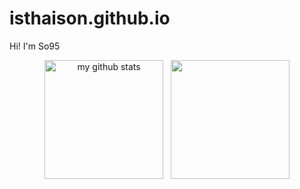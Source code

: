 # isthaison.github.io
Hi! I'm So95
<p align="center">
  <img src="https://github-readme-stats.vercel.app/api?username=isthaison&theme=highcontrast&include_all_commits=true" alt="my github stats" height="190px" />
    &nbsp;
  <img src = "https://github-readme-stats.vercel.app/api/top-langs/?username=isthaison&langs_count=12&layout=compact&theme=highcontrast&include_all_commits=true" height="190px">
</p>
